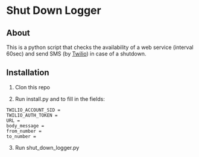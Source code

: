 # Shut Down Logger

## About

This is a python script that checks the availability of a web service (interval 60sec) and send SMS (by [Twilio](https://www.twilio.com)) in case of a shutdown.

## Installation

1. Clon this repo


2. Run install.py and to fill in the fields:
  ```
  TWILIO_ACCOUNT_SID = 
  TWILIO_AUTH_TOKEN = 
  URL = 
  body_message = 
  from_number = 
  to_number = 
  ```
  
  
3. Run shut_down_logger.py
